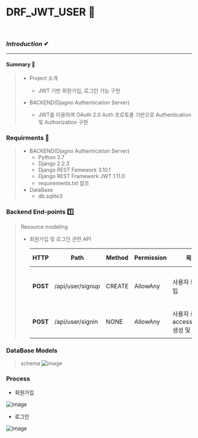 # DRF_JWT_USER 🚀

<br>

### ***Introduction*** ✔

<hr>

#### Summary 🔽
> - Project 소개
>   - JWT 기반 회원가입, 로그인 기능 구현
>  
> - BACKEND(Djagno Authentication Server)
>   - JWT를 이용하여 OAuth 2.0 Auth 프로토콜 기반으로 Authentication 및 Authorization 구현
> 

### Requirments 🤔
> - BACKEND(Djagno Authentication Server)
>   - Python 3.7
>   - Django 2.2.3
>   - Django REST Famework 3.10.1
>   - Django REST Framework JWT 1.11.0
>   - requirements.txt 참조 
> - DataBase
>   - db.sqlite3

### Backend End-points 1️⃣
> Resource modeling
> - 회원가입 및 로그인 관련 API
> 
>   |  HTTP |  Path |  Method |  Permission |  목적 | request data(frontend) | response data(backend) |
>   | --- | --- | --- | --- | --- | --- | --- |
>   |**POST** |/api/user/signup|CREATE| AllowAny |사용자 회원가입| JSON { "email", "nickname", "password", "address" } | { "email", "nickname", "password", "address" } |
>   |**POST** |/api/user/signin|NONE| AllowAny |사용자 로그인, access_token 생성 및 반환| JSON { "email", "password" } | { "access_token" }, HTTP_200_OK |

### DataBase Models
> schema
> ![image](https://user-images.githubusercontent.com/87630540/187402587-1ec298dd-84a1-48cb-8f8f-9eb248bd896e.png)

### Process

- 회원가입

![image](https://user-images.githubusercontent.com/87630540/187402925-82e0138f-4d86-4dc0-94ca-e225ad30eb94.png)

- 로그인

![image](https://user-images.githubusercontent.com/87630540/187403315-6ad7d020-5a44-4904-9fb7-6bbc2cd21f67.png)


